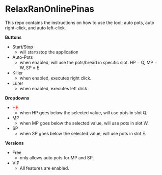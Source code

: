 # RelaxRanOnlinePinas
This repo contains the instructions on how to use the tool; auto pots, auto right-click, and auto left-click.

<b>Buttons</b>
- Start/Stop 
  - will start/stop the application
- Auto-Pots 
  - when enabled, will use the pots/bread in specific slot. HP = Q, MP = W, SP = E
- Killer 
  - when enabled, executes right click.
- Lurer 
  - when enabled, executes left click.

<b>Dropdowns</b>
- <span style="color:red">HP</span>
  - when HP goes below the selected value, will use pots in slot Q.
- MP
  - when MP goes below the selected value, will use pots in slot W.
- SP
  - when SP goes below the selected value, will use pots in slot E.

<b>Versions</b>
- Free
  - only allows auto pots for MP and SP.
- VIP
  - All features are enabled.
